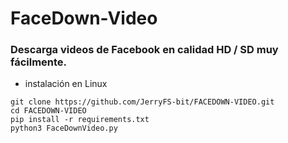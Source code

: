 # FaceDown-Video
### Descarga videos de Facebook en calidad HD / SD muy fácilmente.

* instalación en Linux
~~~
git clone https://github.com/JerryFS-bit/FACEDOWN-VIDEO.git
cd FACEDOWN-VIDEO
pip install -r requirements.txt
python3 FaceDownVideo.py
~~~
